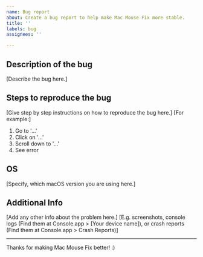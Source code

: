 ```yaml
---
name: Bug report
about: Create a bug report to help make Mac Mouse Fix more stable.
title: ''
labels: bug
assignees: ''

---
```


## Description of the bug
[Describe the bug here.]

## Steps to reproduce the bug
[Give step by step instructions on how to reproduce the bug here.]
[For example:]

1. Go to '...'
2. Click on '...'
3. Scroll down to '...'
4. See error

##  OS
[Specify, which macOS version you are using here.]

## Additional Info
[Add any other info about the problem here.]
[E.g. screenshots, console logs (Find them at Console.app > [Your device name]), or crash reports (Find them at Console.app > Crash Reports)]

---

Thanks for making Mac Mouse Fix better! :)
